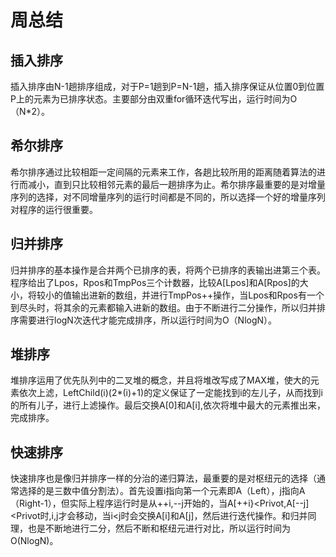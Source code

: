 # 周总结
## 插入排序
插入排序由N-1趟排序组成，对于P=1趟到P=N-1趟，插入排序保证从位置0到位置P上的元素为已排序状态。主要部分由双重for循环迭代写出，运行时间为O（N*2）。
## 希尔排序
希尔排序通过比较相距一定间隔的元素来工作，各趟比较所用的距离随着算法的进行而减小，直到只比较相邻元素的最后一趟排序为止。希尔排序最重要的是对增量序列的选择，对不同增量序列的运行时间都是不同的，所以选择一个好的增量序列对程序的运行很重要。
## 归并排序
归并排序的基本操作是合并两个已排序的表，将两个已排序的表输出进第三个表。程序给出了Lpos，Rpos和TmpPos三个计数器，比较A[Lpos]和A[Rpos]的大小，将较小的值输出进新的数组，并进行TmpPos++操作，当Lpos和Rpos有一个到尽头时，将其余的元素都输入进新的数组。由于不断进行二分操作，所以归并排序需要进行logN次迭代才能完成排序，所以运行时间为O（NlogN）。
## 堆排序
堆排序运用了优先队列中的二叉堆的概念，并且将堆改写成了MAX堆，使大的元素依次上滤，LeftChild(i)(2*(i)+1)的定义保证了一定能找到i的左儿子，从而找到i的所有儿子，进行上滤操作。最后交换A[0]和A[i],依次将堆中最大的元素推出来，完成排序。
## 快速排序
快速排序也是像归并排序一样的分治的递归算法，最重要的是对枢纽元的选择（通常选择的是三数中值分割法）。首先设置i指向第一个元素即A（Left），j指向A（Right-1），但实际上程序运行时是从++i,--j开始的，当A[++i}<Privot,A[--j]<Privot时,i,j才会移动，当i<j时会交换A[i]和A[j]，然后进行迭代操作。和归并同理，也是不断地进行二分，然后不断和枢纽元进行对比，所以运行时间为O(NlogN)。





